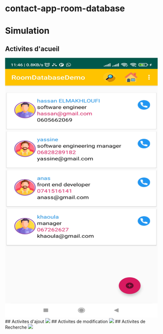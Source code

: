 # contact-app-room-database

# Simulation


## Activites d'acueil

<img src="https://github.com/Hassan-ELMAKHLOUFI/contact-app-room-database/blob/main/list.jpg" width="500" height="850">
## Activites d'ajout

<img src="https://www.zohowebstatic.com/sites/default/files/zoho_general_pages/zh-mobileapp.png">
## Activites de modification

<img src="https://www.zohowebstatic.com/sites/default/files/zoho_general_pages/zh-mobileapp.png">
## Activites de Recherche

<img src="https://www.zohowebstatic.com/sites/default/files/zoho_general_pages/zh-mobileapp.png">
